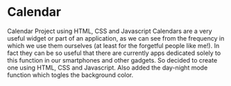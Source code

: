 # Calendar
Calendar Project using HTML, CSS and Javascript
Calendars are a very useful widget or part of an application, as we can see from the frequency in which we use them ourselves (at least for the forgetful people like me!). In fact they can be so useful that there are currently apps dedicated solely to this function in our smartphones and other gadgets.
So decided to create one using HTML, CSS and Javascript.
Also added the day-night mode function which togles the background color.
